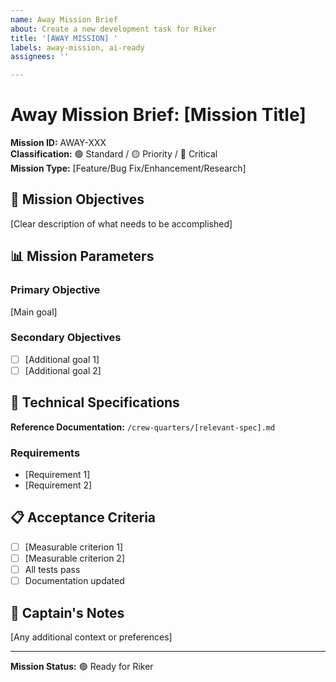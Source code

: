 ```yaml
---
name: Away Mission Brief
about: Create a new development task for Riker
title: '[AWAY MISSION] '
labels: away-mission, ai-ready
assignees: ''

---
```


# Away Mission Brief: [Mission Title]

**Mission ID:** AWAY-XXX  
**Classification:** 🟢 Standard / 🟡 Priority / 🔴 Critical  
**Mission Type:** [Feature/Bug Fix/Enhancement/Research]

## 🎯 Mission Objectives

[Clear description of what needs to be accomplished]

## 📊 Mission Parameters

### Primary Objective
[Main goal]

### Secondary Objectives
- [ ] [Additional goal 1]
- [ ] [Additional goal 2]

## 🔧 Technical Specifications

**Reference Documentation:** `/crew-quarters/[relevant-spec].md`

### Requirements
- [Requirement 1]
- [Requirement 2]

## 📋 Acceptance Criteria

- [ ] [Measurable criterion 1]
- [ ] [Measurable criterion 2]
- [ ] All tests pass
- [ ] Documentation updated

## 💬 Captain's Notes

[Any additional context or preferences]

---
**Mission Status:** 🟢 Ready for Riker
